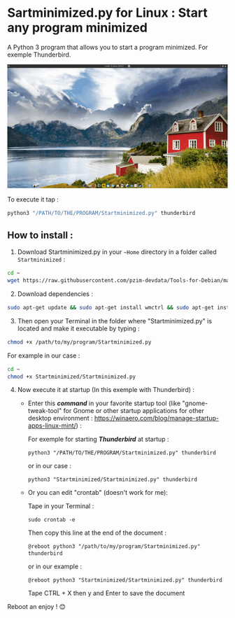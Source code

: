 # Sartminimized.py for Linux : Start any program minimized
A Python 3 program that allows you to start a program minimized. For exemple Thunderbird.

![Presentation__gif](Gifstartminimized.gif)

To execute it tap :

```bash
python3 "/PATH/TO/THE/PROGRAM/Startminimized.py" thunderbird
```
## How to install :

1. Download Startminimized.py in your `~Home` directory in a folder called `Startminimized` : 

```bash
cd ~
wget https://raw.githubusercontent.com/pzim-devdata/Tools-for-Debian/master/Startminimized/Startminimized.py -P Startminimized

```

2. Download dependencies :

```bash
sudo apt-get update && sudo apt-get install wmctrl && sudo apt-get install xdotool && sudo apt-get update
```

3. Then open your Terminal in the folder where "Startminimized.py" is located and make it executable by typing :

```bash
chmod +x /path/to/my/program/Startminimized.py
```

For example in our case :

```sh
cd ~
chmod +x Startminimized/Startminimized.py
``` 

4. Now execute it at startup (In this exemple with Thunderbird) :

    - Enter this ***command*** in your favorite startup tool (like "gnome-tweak-tool" for Gnome or other startup applications for other desktop environment : https://winaero.com/blog/manage-startup-apps-linux-mint/) :
       
       For exemple for starting ***Thunderbird*** at startup :
       
        ```
        python3 "/PATH/TO/THE/PROGRAM/Startminimized.py" thunderbird
        ``` 
       
       or in our case :
       
       ```
       python3 "Startminimized/Startminimized.py" thunderbird
       ``` 

    - Or you can edit "crontab" (doesn't work for me):

        Tape in your Terminal :

        ```
        sudo crontab -e
        ```

        Then copy this line at the end of the document :

        ```
        @reboot python3 "/path/to/my/program/Startminimized.py" thunderbird
        ```

        or in our example :

        ```
        @reboot python3 "Startminimized/Startminimized.py" thunderbird
        ```

        Tape CTRL + X then y and Enter to save the document


Reboot an enjoy ! :blush:
